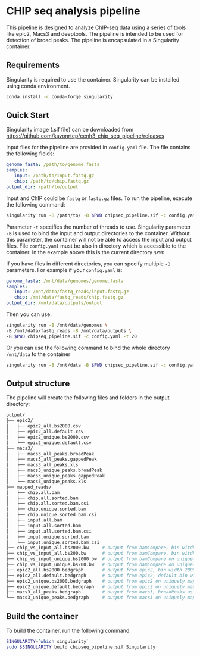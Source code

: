 # CHIP seq analysis pipeline


This pipeline is designed to analyze ChIP-seq data using a series of tools like epic2, Macs3 and deeptools. The pipeline is intended to be used for detection of broad peaks. The pipeline is encapsulated in a Singularity container.

## Requirements 
Singularity is required to use the container. Singularity can be installed using conda environment. 

```bash
conda install -c conda-forge singularity
```

## Quick Start
Singularity image (.sif file) can be downloaded from https://github.com/kavonrtep/cenh3_chip_seq_pipeline/releases 


Input files for the pipeline are provided in `config.yaml` file. The file contains the following fields:

```yaml
genome_fasta: /path/to/genome.fasta
samples:
   input: /path/to/input.fastq.gz
   chip: /path/to/chip.fastq.gz
output_dir: /path/to/output
```


Input and ChIP could be `fastq` or `fastq.gz` files. To run the pipeline, execute the following command:

```bash
singularity run -B /path/to/ -B $PWD chipseq_pipeline.sif -c config.yaml -t 20
``` 
Parameter `-t` specifies the number of threads to use. Singularity parameter `-B` is used to bind the input and output directories to the container. Without this parameter, the container will not be able to access the input and output files. File `config.yaml` must be also in directory which is accessible to the container. In the example above this is the current directory `$PWD`. 

If you have files in different directories, you can specify multiple `-B` parameters. For example if your `config.yaml` is:
```yaml
genome_fasta: /mnt/data/genomes/genome.fasta
samples:
   input: /mnt/data/fastq_reads/input.fastq.gz
   chip: /mnt/data/fastq_reads/chip.fastq.gz
output_dir: /mnt/data/outputs/output
```

Then you can use:
```bash
singularity run -B /mnt/data/genomes \
-B /mnt/data/fastq_reads -B /mnt/data/outputs \
-B $PWD chipseq_pipeline.sif -c config.yaml -t 20
```
Or you can use the following command to bind the whole directory `/mnt/data` to the container
```bash
singularity run -B /mnt/data -B $PWD chipseq_pipeline.sif -c config.yaml -t 20
```


## Output structure
The pipeline will create the following files and folders in the output directory:

```bash
output/
├── epic2/
│   ├── epic2_all.bs2000.csv
│   ├── epic2_all.default.csv
│   ├── epic2_unique.bs2000.csv
│   └── epic2_unique.default.csv
├── macs3/
│   ├── macs3_all_peaks.broadPeak
│   ├── macs3_all_peaks.gappedPeak
│   ├── macs3_all_peaks.xls
│   ├── macs3_unique_peaks.broadPeak
│   ├── macs3_unique_peaks.gappedPeak
│   └── macs3_unique_peaks.xls
├── mapped_reads/
│   ├── chip.all.bam
│   ├── chip.all.sorted.bam
│   ├── chip.all.sorted.bam.csi
│   ├── chip.unique.sorted.bam
│   ├── chip.unique.sorted.bam.csi
│   ├── input.all.bam
│   ├── input.all.sorted.bam
│   ├── input.all.sorted.bam.csi
│   ├── input.unique.sorted.bam
│   └── input.unique.sorted.bam.csi
├── chip_vs_input_all.bs2000.bw     # output from bamCompare, bin witdh 2000bp
├── chip_vs_input_all.bs200.bw      # output from bamCompare, bin witdh 200bp
├── chip_vs_input_unique.bs2000.bw  # output from bamCompare on uniquely mapped reads, bin with 2000bp
├── chip_vs_input_unique.bs200.bw   # output from bamCompare on uniquely mapped reads, bin with 200bp
├── epic2_all.bs2000.bedgraph       # output from epic2, bin width 2000bp
├── epic2_all.default.bedgraph      # output from epic2, default bin width (200bp)
├── epic2_unique.bs2000.bedgraph    # output from epic2 on uniquely mapped reads, bin width 2000bp
├── epic2_unique.default.bedgraph   # output from epic2 on uniquely mapped reads, default bin width (200bp)
├── macs3_all_peaks.bedgraph        # output from macs3, broadPeaks as bedgraph
└── macs3_unique_peaks.bedgraph     # output from macs3 on uniquely mapped reads, broadPeaks as bedgraph

```


## Build the container

To build the container, run the following command:

```bash
SINGULARITY=`which singularity`
sudo $SINGULARITY build chipseq_pipeline.sif Singularity
```